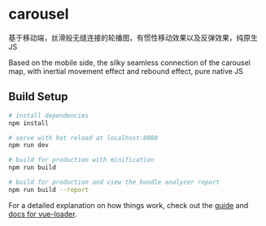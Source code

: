 # carousel

基于移动端，丝滑般无缝连接的轮播图，有惯性移动效果以及反弹效果，纯原生JS

Based on the mobile side, the silky seamless connection of the carousel map, with inertial movement effect and rebound effect, pure native JS

## Build Setup

``` bash
# install dependencies
npm install

# serve with hot reload at localhost:8080
npm run dev

# build for production with minification
npm run build

# build for production and view the bundle analyzer report
npm run build --report
```

For a detailed explanation on how things work, check out the [guide](http://vuejs-templates.github.io/webpack/) and [docs for vue-loader](http://vuejs.github.io/vue-loader).
